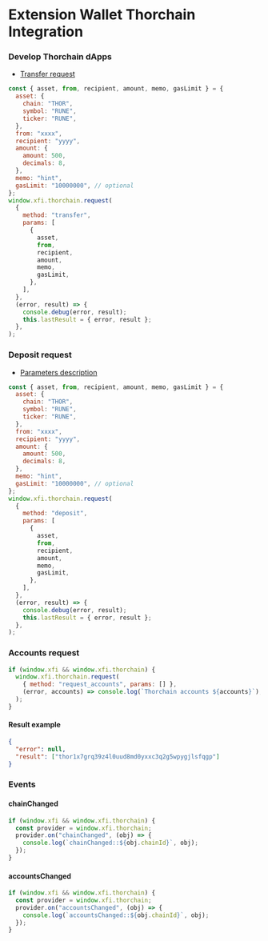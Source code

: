 # Extension Wallet Thorchain Integration

### Develop Thorchain dApps

- [Transfer request](/extension-detect-xdefi-providers#request-parameters-description)

```javascript
const { asset, from, recipient, amount, memo, gasLimit } = {
  asset: {
    chain: "THOR",
    symbol: "RUNE",
    ticker: "RUNE",
  },
  from: "xxxx",
  recipient: "yyyy",
  amount: {
    amount: 500,
    decimals: 8,
  },
  memo: "hint",
  gasLimit: "10000000", // optional
};
window.xfi.thorchain.request(
  {
    method: "transfer",
    params: [
      {
        asset,
        from,
        recipient,
        amount,
        memo,
        gasLimit,
      },
    ],
  },
  (error, result) => {
    console.debug(error, result);
    this.lastResult = { error, result };
  },
);
```

### Deposit request

- [Parameters description](./extension-detect-xdefi-providers#request-parameters-description)
  ​​

```javascript
const { asset, from, recipient, amount, memo, gasLimit } = {
  asset: {
    chain: "THOR",
    symbol: "RUNE",
    ticker: "RUNE",
  },
  from: "xxxx",
  recipient: "yyyy",
  amount: {
    amount: 500,
    decimals: 8,
  },
  memo: "hint",
  gasLimit: "10000000", // optional
};
window.xfi.thorchain.request(
  {
    method: "deposit",
    params: [
      {
        asset,
        from,
        recipient,
        amount,
        memo,
        gasLimit,
      },
    ],
  },
  (error, result) => {
    console.debug(error, result);
    this.lastResult = { error, result };
  },
);
```

### Accounts request

```javascript
if (window.xfi && window.xfi.thorchain) {
  window.xfi.thorchain.request(
    { method: "request_accounts", params: [] },
    (error, accounts) => console.log(`Thorchain accounts ${accounts}`),
  );
}
```

#### Result example

```json
{
  "error": null,
  "result": ["thor1x7grq39z4l0uud8md0yxxc3q2g5wpygjlsfqgp"]
}
```

### Events

#### chainChanged

```javascript
if (window.xfi && window.xfi.thorchain) {
  const provider = window.xfi.thorchain;
  provider.on("chainChanged", (obj) => {
    console.log(`chainChanged::${obj.chainId}`, obj);
  });
}
```

#### accountsChanged

```javascript
if (window.xfi && window.xfi.thorchain) {
  const provider = window.xfi.thorchain;
  provider.on("accountsChanged", (obj) => {
    console.log(`accountsChanged::${obj.chainId}`, obj);
  });
}
```
